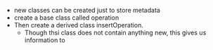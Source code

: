 - new classes can be created just to store metadata
- create a base class called operation
- Then create a derived class insertOperation.
    - Though thsi class does not contain anything new, this gives us information
    to
